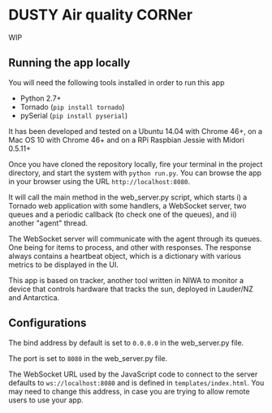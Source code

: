 # DUSTY Air quality CORNer

WIP

## Running the app locally

You will need the following tools installed in order to run this app

- Python 2.7+
- Tornado (`pip install tornado`)
- pySerial (`pip install pyserial`)

It has been developed and tested on a Ubuntu 14.04 with Chrome 46+, on a Mac OS 10 with Chrome 46+ and on a RPi Raspbian Jessie with Midori 0.5.11+

Once you have cloned the repository locally, fire your terminal in the project directory, and start the system with `python run.py`. You can browse the app in your browser using the URL `http://localhost:8080`.

It will call the main method in the web_server.py script, which starts i) a Tornado web application with some handlers, a WebSocket server, two queues and a periodic callback (to check one of the queues), and ii) another "agent" thread.

The WebSocket server will communicate with the agent through its queues. One being for items to process, and other with responses. The response always contains a heartbeat object, which is a dictionary with various metrics to be displayed in the UI.

This app is based on tracker, another tool written in NIWA to monitor a device that controls hardware that tracks the sun, deployed in Lauder/NZ and Antarctica.

## Configurations

The bind address by default is set to `0.0.0.0` in the web_server.py file.

The port is set to `8080` in the web_server.py file.

The WebSocket URL used by the JavaScript code to connect to the server defaults to `ws://localhost:8080` and is defined in `templates/index.html`. You may need to change this address, in case you are trying to allow remote users to use your app.
